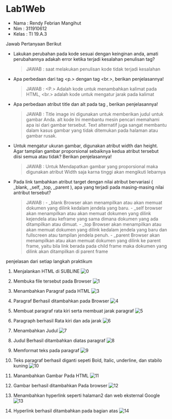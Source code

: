 # Lab1Web
 - Nama : Rendy Febrian Mangihut
 - Nim : 311910612
 - Kelas : TI 19.A.3

Jawab Pertanyaan Berikut
-  Lakukan perubahan pada kode sesuai dengan keinginan anda, amati perubahannya adakah
   error ketika terjadi kesalahan penulisan tag?
   >JAWAB : saat melakukan penulisan kode tidak terjadi kesalahan
-  Apa perbedaan dari tag <p.> dengan tag <br.>, berikan penjelasannya!
   >JAWAB : <P.> Adalah kode untuk menambahkan kalimat pada HTML, <br.> adalah kode untuk mengatur jarak pada kalimat
-  Apa perbedaan atribut title dan alt pada tag <img>, berikan penjelasannya!
   >JAWAB : Title image ini digunakan untuk memberikan judul untuk gambar Anda. alt kode Ini membantu mesin pencari memahami apa isi dari gambar tersebut. Text alternatif juga     sangat membantu dalam kasus gambar yang tidak ditemukan pada halaman atau gambar rusak.
-  Untuk mengatur ukuran gambar, digunakan atribut width dan height. Agar tampilan gambar
   proporsional sebaiknya kedua atribut tersebut diisi semua atau tidak? Berikan penjelasannya!
   >JAWAB : Untuk Mendapatkan gambar yang proporsional maka digunakan atribut Width saja karna tinggi akan mengikuti lebarnya
-  Pada link tambahkan atribut target dengan nilai atribut bervariasi ( _blank, _self, _top,
   _parent ), apa yang terjadi pada masing-masing nilai antribut tersebut?
   >JAWAB : - _blank Browser akan menampilkan atau akan memuat dokumen yang dilink kedalam jendela               yang baru.
            - _self browser akan menampilkan atau akan memuat dokumen yang dilink kejendela atau                 keframe yang sama dimana dokumen yang ada ditampilkan atau dimuat.
            - _top Browser akan menampilkan atau akan memuat dokumen yang dilink kedalam jendela                 yang baru dan fullscreen atau tampilan jendela penuh.
            - _parent Browser akan menampilkan atau akan memuat dokumen yang dilink ke parent                     frame, yaitu bila link berada pada child frame maka dokumen yang dilink akan                       ditampilkan di parent frame


penjelasan dari setiap langkah praktikum
1. Menjalankan HTML di SUBLINE
![0](https://user-images.githubusercontent.com/59887134/112636752-15e8ed00-8e70-11eb-9c8e-45f830b21aed.png)

2. Membuka file tersebut pada Browser
![1](https://user-images.githubusercontent.com/59887134/112637112-63655a00-8e70-11eb-98cc-d32b7246de95.png)

3. Menambahkan Paragraf pada HTML
![3](https://user-images.githubusercontent.com/59887134/112637476-c820b480-8e70-11eb-9041-98d4286ce7fb.png)

4. Paragraf Berhasil ditambahkan pada Browser
![4](https://user-images.githubusercontent.com/59887134/112638135-7d536c80-8e71-11eb-8478-bc50698f34f0.png)

5. Membuat paragraf rata kiri serta membuat jarak paragraf
![5](https://user-images.githubusercontent.com/59887134/112638552-f357d380-8e71-11eb-9ca1-a28993943870.png)

6. Paragraph berhasil Rata kiri dan ada jarak
![6](https://user-images.githubusercontent.com/59887134/112638657-0ff40b80-8e72-11eb-9bca-a4369b86f68c.png)

7. Menambahkan Judul
![7](https://user-images.githubusercontent.com/59887134/112638947-5b0e1e80-8e72-11eb-9dcb-854a9fbb07a1.png)

8. Judul Berhasil ditambahkan diatas paragraf
![8](https://user-images.githubusercontent.com/59887134/112639210-97da1580-8e72-11eb-8834-7f52e870091c.png)

9. Memformat teks pada paragraf
![9](https://user-images.githubusercontent.com/59887134/112639451-dbcd1a80-8e72-11eb-84b8-574e56a11e9f.png)

10. Teks paragraf berhasil diganti sepeti Bold, Italic, underline, dan stabilo kuning
![10](https://user-images.githubusercontent.com/59887134/112639608-07500500-8e73-11eb-9c8d-f5714666592b.png)

11. Manambahkan Gambar Pada HTML
![11](https://user-images.githubusercontent.com/59887134/112639755-349cb300-8e73-11eb-8913-b251a21dcf8f.png)

12. Gambar berhasil ditambahkan Pada browser
![12](https://user-images.githubusercontent.com/59887134/112639854-51d18180-8e73-11eb-9983-b7de7df6977b.png)

13. Menambahkan hyperlink seperti halaman2 dan web eksternal Google
![13](https://user-images.githubusercontent.com/59887134/112640093-96f5b380-8e73-11eb-94fc-164923ce5f84.png)

14. Hyperlink berhasil ditambahkan pada bagian atas
![14](https://user-images.githubusercontent.com/59887134/112640283-c4426180-8e73-11eb-9588-c38dd595633d.png)
